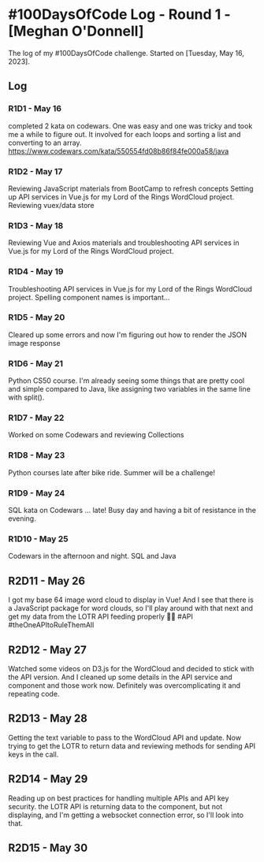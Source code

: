 # #100DaysOfCode Log - Round 1 - [Meghan O'Donnell]

The log of my #100DaysOfCode challenge. Started on [Tuesday, May 16, 2023].

## Log

### R1D1 - May 16

completed 2 kata on codewars. One was easy and one was tricky and took me a while to figure out. 
It involved for each loops and sorting a list and converting to an array. 
https://www.codewars.com/kata/550554fd08b86f84fe000a58/java

### R1D2 - May 17

Reviewing JavaScript materials from BootCamp to refresh concepts
Setting up API services in Vue.js for my Lord of the Rings WordCloud project. 
Reviewing vuex/data store

### R1D3 - May 18

Reviewing Vue and Axios materials and troubleshooting API services in Vue.js for 
my Lord of the Rings WordCloud project.

### R1D4 - May 19

Troubleshooting API services in Vue.js for 
my Lord of the Rings WordCloud project. 
Spelling component names is important...

### R1D5 - May 20

Cleared up some errors and now I'm figuring out how to render the JSON image response

### R1D6 - May 21

Python CS50 course. I'm already seeing some things that are pretty cool and simple compared to Java, 
like assigning two variables in the same line with split().

### R1D7 - May 22

Worked on some Codewars and reviewing Collections

### R1D8 - May 23

Python courses late after bike ride. Summer will be a challenge!

### R1D9 - May 24

SQL kata on Codewars ... late! Busy day and having a bit of resistance in the evening.

### R1D10 - May 25

Codewars in the afternoon and night. SQL and Java

## R2D11 - May 26

I got my base 64 image word cloud to display in Vue! And I see that there is a JavaScript package for word clouds, 
so I'll play around with that next and get my data from the LOTR API feeding properly 🧙‍♂️ #API #theOneAPItoRuleThemAll

## R2D12 - May 27

Watched some videos on D3.js for the WordCloud and decided to stick with the API version.
And I cleaned up some details in the API service and component and those work now. 
Definitely was overcomplicating it and repeating code.

## R2D13 - May 28

Getting the text variable to pass to the WordCloud API and update. 
Now trying to get the LOTR to return data and reviewing methods for sending API keys in the call.

## R2D14 - May 29

Reading up on best practices for handling multiple APIs and API key security. the LOTR API is returning 
data to the component, but not displaying, and I'm getting a websocket connection error, so I'll look into that. 

## R2D15 - May 30
